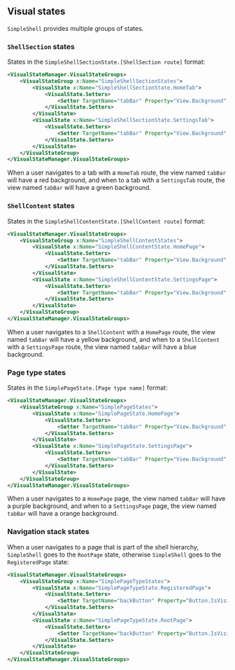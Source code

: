 ## Visual states

`SimpleShell` provides multiple groups of states.

### `ShellSection` states

States in the `SimpleShellSectionState.[ShellSection route]` format:

```xml
<VisualStateManager.VisualStateGroups>
    <VisualStateGroup x:Name="SimpleShellSectionStates">
        <VisualState x:Name="SimpleShellSectionState.HomeTab">
            <VisualState.Setters>
                <Setter TargetName="tabBar" Property="View.Background" Value="Red"/>
            </VisualState.Setters>
        </VisualState>
        <VisualState x:Name="SimpleShellSectionState.SettingsTab">
            <VisualState.Setters>
                <Setter TargetName="tabBar" Property="View.Background" Value="Green"/>
            </VisualState.Setters>
        </VisualState>
    </VisualStateGroup>
</VisualStateManager.VisualStateGroups>
```

When a user navigates to a tab with a `HomeTab` route, the view named `tabBar` will have a red background, and when to a tab with a `SettingsTab` route, the view named `tabBar` will have a green background. 

### `ShellContent` states

States in the `SimpleShellContentState.[ShellContent route]` format:

```xml
<VisualStateManager.VisualStateGroups>
    <VisualStateGroup x:Name="SimpleShellContentStates">
        <VisualState x:Name="SimpleShellContentState.HomePage">
            <VisualState.Setters>
                <Setter TargetName="tabBar" Property="View.Background" Value="Yellow"/>
            </VisualState.Setters>
        </VisualState>
        <VisualState x:Name="SimpleShellContentState.SettingsPage">
            <VisualState.Setters>
                <Setter TargetName="tabBar" Property="View.Background" Value="Blue"/>
            </VisualState.Setters>
        </VisualState>
    </VisualStateGroup>
</VisualStateManager.VisualStateGroups>
```

When a user navigates to a `ShellContent` with a `HomePage` route, the view named `tabBar` will have a yellow background, and when to a `ShellContent` with a `SettingsPage` route, the view named `tabBar` will have a blue background.

### Page type states

States in the `SimplePageState.[Page type name]` format:

```xml
<VisualStateManager.VisualStateGroups>
    <VisualStateGroup x:Name="SimplePageStates">
        <VisualState x:Name="SimplePageState.HomePage">
            <VisualState.Setters>
                <Setter TargetName="tabBar" Property="View.Background" Value="Purple"/>
            </VisualState.Setters>
        </VisualState>
        <VisualState x:Name="SimplePageState.SettingsPage">
            <VisualState.Setters>
                <Setter TargetName="tabBar" Property="View.Background" Value="Orange"/>
            </VisualState.Setters>
        </VisualState>
    </VisualStateGroup>
</VisualStateManager.VisualStateGroups>
```

When a user navigates to a `HomePage` page, the view named `tabBar` will have a purple background, and when to a `SettingsPage` page, the view named `tabBar` will have a orange background. 

### Navigation stack states

When a user navigates to a page that is part of the shell hierarchy, `SimpleShell` goes to the `RootPage` state, otherwise `SimpleShell` goes to the `RegisteredPage` state:

```xml
<VisualStateManager.VisualStateGroups>
    <VisualStateGroup x:Name="SimplePageTypeStates">
        <VisualState x:Name="SimplePageTypeState.RegisteredPage">
            <VisualState.Setters>
                <Setter TargetName="backButton" Property="Button.IsVisible" Value="true"/>
            </VisualState.Setters>
        </VisualState>
        <VisualState x:Name="SimplePageTypeState.RootPage">
            <VisualState.Setters>
                <Setter TargetName="backButton" Property="Button.IsVisible" Value="false"/>
            </VisualState.Setters>
        </VisualState>
    </VisualStateGroup>
</VisualStateManager.VisualStateGroups>
```
